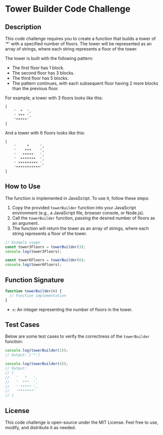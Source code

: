 # Tower Builder Code Challenge

## Description

This code challenge requires you to create a function that builds a tower of '*' with a specified number of floors. The tower will be represented as an array of strings, where each string represents a floor of the tower.

The tower is built with the following pattern:

- The first floor has 1 block.
- The second floor has 3 blocks.
- The third floor has 5 blocks.
- The pattern continues, with each subsequent floor having 2 more blocks than the previous floor.

For example, a tower with 3 floors looks like this:

```
[
    '  *  ',
    ' *** ',
    '*****'
]
```

And a tower with 6 floors looks like this:

```
[
    '     *     ',
    '    ***    ',
    '   *****   ',
    '  *******  ',
    ' ********* ',
    '***********'
]
```

## How to Use

The function is implemented in JavaScript. To use it, follow these steps:

1. Copy the provided `towerBuilder` function into your JavaScript environment (e.g., a JavaScript file, browser console, or Node.js).
2. Call the `towerBuilder` function, passing the desired number of floors as an argument.
3. The function will return the tower as an array of strings, where each string represents a floor of the tower.

```javascript
// Example usage
const tower3Floors = towerBuilder(3);
console.log(tower3Floors);

const tower6Floors = towerBuilder(6);
console.log(tower6Floors);
```

## Function Signature

```javascript
function towerBuilder(n) {
  // Function implementation
}
```

- `n`: An integer representing the number of floors in the tower.

## Test Cases

Below are some test cases to verify the correctness of the `towerBuilder` function:

```javascript
console.log(towerBuilder(1));
// Output: ['*']

console.log(towerBuilder(4));
// Output:
// [
//   '   *   ',
//   '  ***  ',
//   ' ***** ',
//   '*******'
// ]
```

## License

This code challenge is open-source under the MIT License. Feel free to use, modify, and distribute it as needed.

